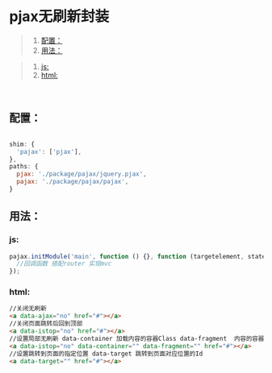 # pjax无刷新封装

> 1. [配置：](#配置： "配置：")
> 2. [用法：](#用法： "用法：")

>   1. [js:](#js: "js:")
>   2. [html:](#html: "html:")

<br>

## 配置：

```javascript

shim: {
  'pajax': ['pjax'],
},
paths: {
  pjax: './package/pajax/jquery.pjax',
  pajax: './package/pajax/pajax',
}
```

## 用法：

### js:

```javascript
pajax.initModule('main', function () {}, function (targetelement, state) {
  //回调函数 搭配router 实现mvc
});
```

### html:

```html
//关闭无刷新
<a data-ajax="no" href="#"></a>
//关闭页面跳转后回到顶部
<a data-istop="no" href="#"></a>
//设置局部无刷新 data-container 加载内容的容器Class data-fragment  内容的容器Class
<a data-istop="no" data-container="" data-fragment="" href="#"></a>
//设置跳转到页面的指定位置 data-target 跳转到页面对应位置的Id
<a data-target="" href="#"></a>
```
